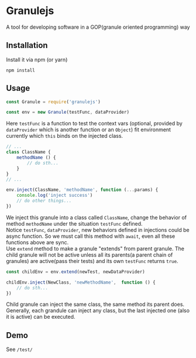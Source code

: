 # Granulejs
A tool for developing software in a GOP(granule oriented programming) way

## Installation
Install it via npm (or yarn)
```
npm install
```

## Usage
```javascript
const Granule = require('granulejs')

const env = new Granule(testFunc, dataProvider)
```
Here `testFunc` is a function to test the context vars (optional, provided by `dataProvider` which is another function or an `Object`) fit environment currently which `this` binds on the injected class.  
```javascript
// ...
class ClassName {
    methodName () {
        // do sth...
    }
}
// ...

env.inject(ClassName, 'methodName', function (...params) {
    console.log('inject success')
    // do other things...
})
```
We inject this granule into a class called `ClassName`, change the behavior of method `methodName` under the situation `testFunc` defined.  
Notice `testFunc`, `dataProvider`, new behaviors defined in injections could be async function. So we must call this method with `await`, even all these functions above are sync.  
Use `extend` method to make a granule "extends" from parent granule. The child granule will not be active unless all its parents(a parent chain of granules) are active(pass their tests) and its own `testFunc` returns `true`.
```javascript
const childEnv = env.extend(newTest, newDataProvider)

childEnv.inject(NewClass, 'newMethodName',  function () {
    // do sth...
})
```
Child granule can inject the same class, the same method its parent does. Generally, each grandule can inject any class, but the last injected one (also it is active) can be executed. 

## Demo
See `/test/`